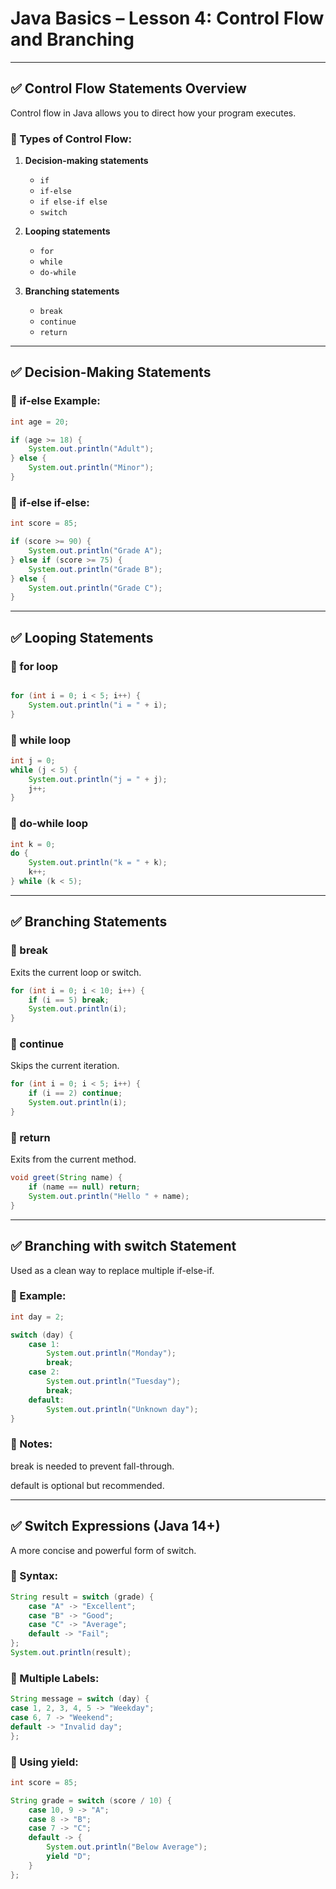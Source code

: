 # Java Basics – Lesson 4: Control Flow and Branching

---

## ✅ Control Flow Statements Overview

Control flow in Java allows you to direct how your program executes.

### 🔹 Types of Control Flow:

1. **Decision-making statements**
    - `if`
    - `if-else`
    - `if else-if else`
    - `switch`

2. **Looping statements**
    - `for`
    - `while`
    - `do-while`

3. **Branching statements**
    - `break`
    - `continue`
    - `return`

---

## ✅ Decision-Making Statements

### 🔸 if-else Example:

```java
int age = 20;

if (age >= 18) {
    System.out.println("Adult");
} else {
    System.out.println("Minor");
}
```
### 🔸 if-else if-else:
```java
int score = 85;

if (score >= 90) {
    System.out.println("Grade A");
} else if (score >= 75) {
    System.out.println("Grade B");
} else {
    System.out.println("Grade C");
}
```
---
## ✅ Looping Statements
### 🔹 for loop
```java

for (int i = 0; i < 5; i++) {
    System.out.println("i = " + i);
}
```
### 🔹 while loop
```java
int j = 0;
while (j < 5) {
    System.out.println("j = " + j);
    j++;
}
```
### 🔹 do-while loop
```java
int k = 0;
do {
    System.out.println("k = " + k);
    k++;
} while (k < 5);
```
---

## ✅ Branching Statements
### 🔹 break
Exits the current loop or switch.

```java
for (int i = 0; i < 10; i++) {
    if (i == 5) break;
    System.out.println(i);
}
```
### 🔹 continue
Skips the current iteration.

```java
for (int i = 0; i < 5; i++) {
    if (i == 2) continue;
    System.out.println(i);
}
```
### 🔹 return
Exits from the current method.

```java
void greet(String name) {
    if (name == null) return;
    System.out.println("Hello " + name);
}
```

--- 
## ✅ Branching with switch Statement
Used as a clean way to replace multiple if-else-if.

### 🔸 Example:
```java
int day = 2;

switch (day) {
    case 1:
        System.out.println("Monday");
        break;
    case 2:
        System.out.println("Tuesday");
        break;
    default:
        System.out.println("Unknown day");
}
```
### 🔸 Notes:
break is needed to prevent fall-through.

default is optional but recommended.

--- 
## ✅ Switch Expressions (Java 14+)
A more concise and powerful form of switch.

### 🔸 Syntax:
```java
String result = switch (grade) {
    case "A" -> "Excellent";
    case "B" -> "Good";
    case "C" -> "Average";
    default -> "Fail";
};
System.out.println(result);
```
### 🔸 Multiple Labels:
```java
String message = switch (day) {
case 1, 2, 3, 4, 5 -> "Weekday";
case 6, 7 -> "Weekend";
default -> "Invalid day";
};
```
### 🔸 Using yield:
```java
int score = 85;

String grade = switch (score / 10) {
    case 10, 9 -> "A";
    case 8 -> "B";
    case 7 -> "C";
    default -> {
        System.out.println("Below Average");
        yield "D";
    }
};
```

